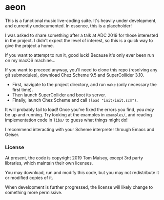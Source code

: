 # aeon

This is a functional music live-coding suite. It's heavily under development, and currently undocumented. 
In essence, this is a placeholder! 

I was asked to share something after a talk at ADC 2019 for those interested in the project. 
I didn't expect the level of interest, so this is a quick way to give the project a home.

If you want to attempt to run it, good luck! Because it's only ever been run on my macOS machine...

If you want to proceed anyway, you'll need to clone this repo (resolving any git submodules), download Chez Scheme 9.5 and SuperCollider 3.10.

- First, navigate to the project directory, and run `make` (only necessary the first time).
- Then launch SuperCollider and boot its server.
- Finally, launch Chez Scheme and call `(load "init/init.scm")`.

It will probably fail to load! 
Once you've fixed the errors you find, you _may_ be up and running.
Try looking at the examples in `examples/`, and reading implementation code in `libs/` to guess what things might do!

I recommend interacting with your Scheme interpreter through Emacs and Geiser.

### License

At present, the code is copyright 2019 Tom Maisey, except 3rd party libraries, which maintain their own licenses.

You may download, run and modify this code, but you may not redistribute it or modified copies of it.

When development is further progressed, the license will likely change to something more permissive.
